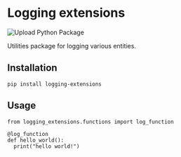 # Logging extensions
![Upload Python Package](https://github.com/AlexXTW/logging_utils/workflows/Upload%20Python%20Package/badge.svg)

Utilities package for logging various entities.

## Installation
```{bash}
pip install logging-extensions
```

## Usage
```{python}
from logging_extensions.functions import log_function

@log_function
def hello_world():
  print("hello world!")
```
